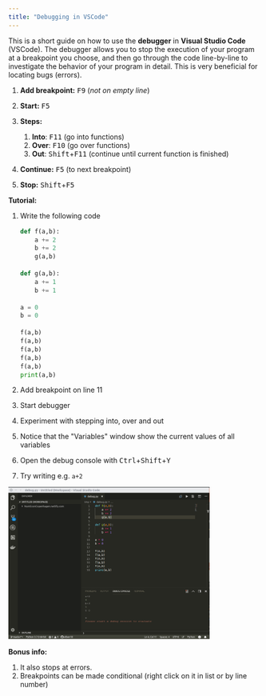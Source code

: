 ```yaml
---
title: "Debugging in VSCode"
---
```


This is a short guide on how to use the **debugger** in **Visual Studio Code** (VSCode). The debugger allows you to stop the execution of your program at a breakpoint you choose, and then go through the code line-by-line to investigate the behavior of your program in detail. This is very beneficial for locating bugs (errors).

1. **Add breakpoint:** <kbd>F9</kbd> (*not on empty line*)
2. **Start:** <kbd>F5</kbd>
3. **Steps:** 

    1. **Into**: <kbd>F11</kbd> (go into functions)
    2. **Over**: <kbd>F10</kbd> (go over functions)  
    3. **Out**: <kbd>Shift</kbd>+<kbd>F11</kbd> (continue until current function is finished)
  
4. **Continue:** <kbd>F5</kbd> (to next breakpoint)
5. **Stop:** <kbd>Shift</kbd>+<kbd>F5</kbd>

**Tutorial:**

1. Write the following code

    ```python
    def f(a,b):
        a += 2
        b += 2
        g(a,b)

    def g(a,b):
        a += 1
        b += 1

    a = 0
    b = 0

    f(a,b)
    f(a,b)
    f(a,b)
    f(a,b)
    f(a,b)
    print(a,b)
    ```
    
2. Add breakpoint on line 11
3. Start debugger
4. Experiment with stepping into, over and out
5. Notice that the "Variables" window show the current values of all variables
6. Open the debug console with <kbd>Ctrl</kbd>+<kbd>Shift</kbd>+<kbd>Y</kbd> 
7. Try writing e.g. `a+2`

<img src="https://github.com/NumEconCopenhagen/NumEconCopenhagen.netlify.com-v2/raw/master/content/guides/vscode-debug/vscode-debug.gif" alt="vscode-debug" width="80%"/>


**Bonus info:** 

1. It also stops at errors.
2. Breakpoints can be made conditional (right click on it in list or by line number)
